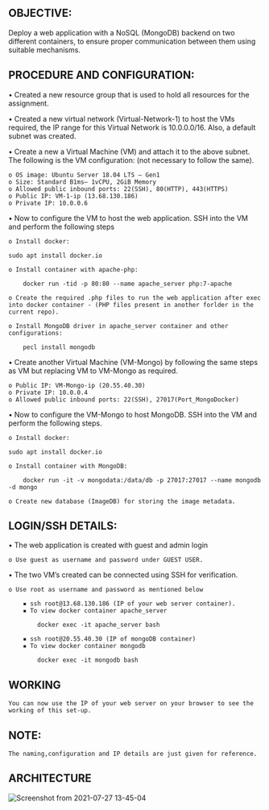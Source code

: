## OBJECTIVE:
Deploy a web application with a NoSQL (MongoDB) backend on two different
containers, to ensure proper communication between them using suitable mechanisms.

## PROCEDURE AND CONFIGURATION:
• Created a new resource group that is used to hold all resources for the assignment.

• Created a new virtual network (Virtual-Network-1) to host the VMs required, the IP range for this Virtual Network is 10.0.0.0/16. Also, a default subnet was created.

• Create a new a Virtual Machine (VM) and attach it to the above subnet. The following is the VM configuration: (not necessary to follow the same).

	o OS image: Ubuntu Server 18.04 LTS – Gen1
	o Size: Standard B1ms– 1vCPU, 2GiB Memory
	o Allowed public inbound ports: 22(SSH), 80(HTTP), 443(HTTPS)
	o Public IP: VM-1-ip (13.68.130.186)
	o Private IP: 10.0.0.6

• Now to configure the VM to host the web application. SSH into the VM and perform
the following steps

	o Install docker:
    
    sudo apt install docker.io

	o Install container with apache-php:
	
		docker run -tid -p 80:80 --name apache_server php:7-apache

	o Create the required .php files to run the web application after exec into docker container - (PHP files present in another forlder in the current repo).
  
	o Install MongoDB driver in apache_server container and other configurations:

		pecl install mongodb

• Create another Virtual Machine (VM-Mongo) by following the same steps as VM but
replacing VM to VM-Mongo as required.

	o Public IP: VM-Mongo-ip (20.55.40.30)
	o Private IP: 10.0.0.4
	o Allowed public inbound ports: 22(SSH), 27017(Port_MongoDocker)

• Now to configure the VM-Mongo to host MongoDB. SSH into the VM and perform
the following steps.

	o Install docker:

    sudo apt install docker.io

	o Install container with MongoDB:
  
		docker run -it -v mongodata:/data/db -p 27017:27017 --name mongodb -d mongo
    
	o Create new database (ImageDB) for storing the image metadata.

## LOGIN/SSH DETAILS:
• The web application is created with guest and admin login

	o Use guest as username and password under GUEST USER.
  
• The two VM’s created can be connected using SSH for verification.

	o Use root as username and password as mentioned below
  
		▪ ssh root@13.68.130.186 (IP of your web server container).
		▪ To view docker container apache_server

			docker exec -it apache_server bash

		▪ ssh root@20.55.40.30 (IP of mongoDB container)
		▪ To view docker container mongodb

			docker exec -it mongodb bash
      
## WORKING
    You can now use the IP of your web server on your browser to see the working of this set-up.
			
## NOTE:

	The naming,configuration and IP details are just given for reference.

## ARCHITECTURE

![Screenshot from 2021-07-27 13-45-04](https://user-images.githubusercontent.com/63281605/127120852-3e2978a0-0568-4de6-9a97-17f2f681caab.png)

